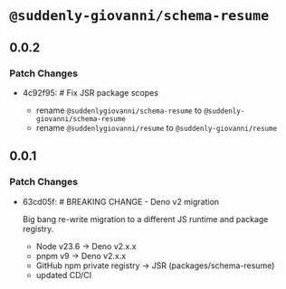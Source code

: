 # `@suddenly-giovanni/schema-resume`

## 0.0.2

### Patch Changes

- 4c92f95: # Fix JSR package scopes

	- rename `@suddenlygiovanni/schema-resume` to `@suddenly-giovanni/schema-resume`
	- rename `@suddenlygiovanni/resume` to `@suddenly-giovanni/resume`

## 0.0.1

### Patch Changes

- 63cd05f: # BREAKING CHANGE - Deno v2 migration

	Big bang re-write migration to a different JS runtime and package registry.

	- Node v23.6 -> Deno v2.x.x
	- pnpm v9 -> Deno v2.x.x
	- GitHub npm private registry -> JSR (packages/schema-resume)
	- updated CD/CI
